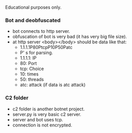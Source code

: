 Educational purposes only.

### Bot and deobfuscated
* bot connects to http server.
* obfuscation of bot is very bad (it has very big file size).
* at http server \<body>\</body> should be data like that:
  * 1.1.1.1P80PtcpP10P50Patc
  * P' s for parsing.
  * 1.1.1.1: IP
  * 80: Port
  * tcp: Choice
  * 10: times
  * 50: threads
  * atc: attack (if data is atc attack)

### C2 folder
* c2 folder is another botnet project.
* server.py is very basic c2 server.
* server and bot uses tcp.
* connection is not encrypted.

